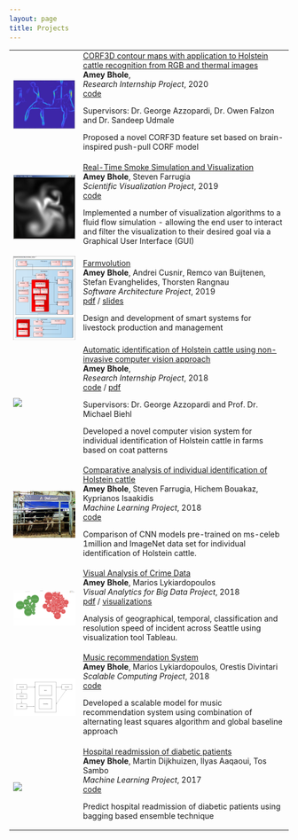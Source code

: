 ```yaml
---
layout: page
title: Projects
---
```


<table width="100%" align="center" border="0" cellspacing="0" cellpadding="0">
          <tr>
            <td>
                <img src='https://raw.githubusercontent.com/ameybhole/ameybhole.github.io/master/assets/img/CORFmap.jpg' width="100%">
            </td>
            <td valign="middle" width="75%">
              <a href="https://www.sciencedirect.com/science/article/pii/S0957417421016511?via=ihub">
                <papertitle>CORF3D contour maps with application to Holstein cattle recognition from RGB and thermal images</papertitle>
              </a>
              <br>
              <strong>Amey Bhole</strong>,
              <br>
              <em>Research Internship Project</em>, 2020        
              <br>
              <a href="https://github.com/ameybhole/CORF3D_HCR">code</a>
              <br>
              <p>Supervisors: Dr. George Azzopardi, Dr. Owen Falzon and Dr. Sandeep Udmale</p>
              <p>Proposed a novel CORF3D feature set based on brain-inspired push-pull CORF model</p>
            </td>
</tr>
     <tr>
            <td>
                <img src='https://raw.githubusercontent.com/ameybhole/ameybhole.github.io/master/assets/img/image002.jpg' width="100%">
            </td>
            <td valign="middle" width="75%">
              <a href="https://github.com/ameybhole/Scientific_Visualization">
                <papertitle>Real-Time Smoke Simulation and Visualization</papertitle>
              </a>
              <br>
              <strong>Amey Bhole</strong>,
              <a>Steven Farrugia</a>
              <br>
              <em>Scientific Visualization Project</em>, 2019         
              <br>
              <a href="https://github.com/ameybhole/Scientific_Visualization">code</a>
              <p>Implemented a number of visualization algorithms to a fluid flow simulation - allowing the end user to interact and filter the visualization to their desired goal via a Graphical User Interface (GUI)</p>
            </td>
</tr>
     <tr>
            <td>
                <img src='https://raw.githubusercontent.com/ameybhole/ameybhole.github.io/master/assets/img/farmolution-high-level-design-solution.png' width="100%">
            </td>
            <td valign="middle" width="75%">
              <a href="https://github.com/ameybhole/ameybhole.github.io/blob/master/docs/Software_Architecture___SmartFarming.pdf">
                <papertitle>Farmvolution</papertitle>
              </a>
              <br>
              <strong>Amey Bhole</strong>,
              <a>Andrei Cusnir</a>,
              <a>Remco van Buijtenen</a>,
              <a>Stefan Evanghelides</a>,
              <a>Thorsten Rangnau</a>
              <br>
              <em>Software Architecture Project</em>, 2019         
              <br>
              <a href="https://github.com/ameybhole/ameybhole.github.io/blob/master/docs/Software_Architecture___SmartFarming.pdf">pdf</a> /
              <a href="https://github.com/ameybhole/ameybhole.github.io/blob/master/docs/Software_Architecture___Presentation_2.pdf">slides</a>
              <p>Design and development of smart systems for livestock production and management</p>
            </td>
</tr>
     <tr>
            <td>
                <img src='https://raw.githubusercontent.com/ameybhole/IIHC/master/System_overview.jpg' width="100%">
            </td>
            <td valign="middle" width="75%">
              <a href="https://fse.studenttheses.ub.rug.nl/18873/">
                <papertitle>Automatic identification of Holstein cattle using non-invasive computer vision approach</papertitle>
              </a>
              <br>
              <strong>Amey Bhole</strong>,
              <br>
              <em>Research Internship Project</em>, 2018        
              <br>
              <a href="https://github.com/ameybhole/IIHC">code</a> /
              <a href="https://fse.studenttheses.ub.rug.nl/18873/">pdf</a>
              <br>
              <p>Supervisors: Dr. George Azzopardi and Prof. Dr. Michael Biehl</p>
              <p>Developed a novel computer vision system for individual identification of Holstein cattle in farms based on coat patterns</p>
            </td>
</tr>
 <tr>
            <td>
                <img src='https://raw.githubusercontent.com/ameybhole/ameybhole.github.io/master/assets/img/ml_project.png' width="100%">
            </td>
            <td valign="middle" width="75%">
              <a href="https://github.com/ameybhole/CAIIHC">
                <papertitle>Comparative analysis of individual identification of Holstein cattle</papertitle>
              </a>
              <br>
              <strong>Amey Bhole</strong>,
              <a>Steven Farrugia</a>,
              <a>Hichem Bouakaz</a>,
              <a>Kyprianos Isaakidis</a>
              <br>
              <em>Machine Learning Project</em>, 2018         
              <br>
              <a href="https://github.com/ameybhole/CAIIHC">code</a>
              <p>Comparison of CNN models pre-trained on ms-celeb 1million and ImageNet data set for individual identification of Holstein cattle.</p>
            </td>
</tr>
      <tr>
            <td>
                <img src='https://raw.githubusercontent.com/ameybhole/ameybhole.github.io/master/assets/img/Q4-12.png' width="100%">
            </td>
            <td valign="middle" width="75%">
              <a href="https://github.com/ameybhole/ameybhole.github.io/blob/master/docs/Practical_Report___Visual_Analytics_for_Big_Data.pdf">
                <papertitle>Visual Analysis of Crime Data</papertitle>
              </a>
              <br>
              <strong>Amey Bhole</strong>,
              <a>Marios Lykiardopoulos</a>
              <br>
              <em>Visual Analytics for Big Data Project</em>, 2018         
              <br>
              <a href="https://github.com/ameybhole/ameybhole.github.io/blob/master/docs/Practical_Report___Visual_Analytics_for_Big_Data.pdf">pdf</a> /
              <a href="https://public.tableau.com/app/profile/amey.bhole">visualizations</a>
              <p>Analysis of geographical, temporal, classification and resolution speed of incident across Seattle using visualization tool Tableau.</p>
            </td>
</tr>
   <tr>
            <td>
                <img src='https://raw.githubusercontent.com/ameybhole/ameybhole.github.io/master/assets/img/ScalableComputing.png' width="100%">
            </td>
            <td valign="middle" width="75%">
              <a href="https://github.com/ameybhole/Music-recommendation-system">
                <papertitle>Music recommendation System</papertitle>
              </a>
              <br>
              <strong>Amey Bhole</strong>,
              <a>Marios Lykiardopoulos</a>,
              <a>Orestis Divintari</a>
              <br>
              <em>Scalable Computing Project</em>, 2018         
              <br>
              <a href="https://github.com/ameybhole/Predicting-hospital-readmission">code</a>
              <p>Developed a scalable model for music recommendation system using combination of alternating least squares algorithm and global baseline approach</p>
            </td>
</tr>
  <tr>
            <td>
                <img src='https://cdn.inblog.in/user/uploads/FInGVjDaCqSMxr1SobnLqxATOTSOz2.png' width="100%">
            </td>
            <td valign="middle" width="75%">
              <a href="https://github.com/ameybhole/Predicting-hospital-readmission">
                <papertitle>Hospital readmission of diabetic patients</papertitle>
              </a>
              <br>
              <strong>Amey Bhole</strong>,
              <a>Martin Dijkhuizen</a>,
              <a>Ilyas Aaqaoui</a>,
              <a>Tos Sambo</a>
              <br>
              <em>Machine Learning Project</em>, 2017         
              <br>
              <a href="https://github.com/ameybhole/Predicting-hospital-readmission">code</a>
              <p>Predict hospital readmission of diabetic patients using bagging based ensemble technique</p>
            </td>
</tr>
</table>
